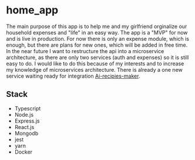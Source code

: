 # home_app
The main purpose of this app is to help me and my girlfriend orginalize our household expenses and "life" in an easy way. The app is a "MVP" for now and is live in production. For now there is only an expense module, which is enough, but there are plans for new ones, which will be added in free time. In the near future I want to restructure the api into a microservice architecture, as there are only two services (auth and expenses) so it is still easy to do. I would like to do this because of my interests and to increase my knowledge of microservices architecture. There is already a one new service waiting ready for integration [Ai-recipies-maker](https://github.com/oxygensend/ai-recipes-maker).


## Stack
- Typescript
- Node.js
- Express.js
- React.js
- Mongodb
- jest
- yarn
- Docker
